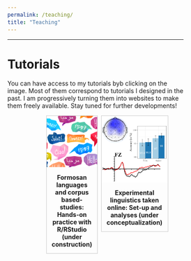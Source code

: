```yaml
---
permalink: /teaching/
title: "Teaching"
---
```



------

# Tutorials

You can have access to my tutorials byb clicking on the image.
Most of them correspond to tutorials I designed in the past. I am progressively turning them into websites to make them freely available. Stay tuned for further developments!

<style>

div.gallery {
  border: 1px solid #ccc;
  float: left;
}

div.gallery:hover {
  border: 1px solid #777;
}

div.gallery img {
  width: 100%;
  height: auto;
}

div.desc {
  padding: 12px;
  text-align: center;
}

* {
  box-sizing: border-box;
}

.container {
  display: grid; 
  grid-auto-rows: 1fr; 
  grid-template-columns: 25% 25%; 
  grid-template-rows: auto auto; 
  gap: 25px; 
  grid-template-areas: 
    "Tutorial1 Tutorial2"; 
  justify-content: center; 
  justify-items: stretch; 
  align-items: stretch; 
}

</style>



<div class="container">
<div class="Tutorial1">
  <div class="gallery">
    <a target="_blank" href="https://aymeric-collart.github.io/formosan-corpus-r/">
      <img src="./../images/Project3.png" width="200" height="200">
    </a>
    <div class="desc">
<b>Formosan languages and corpus based-studies: Hands-on practice with R/RStudio (under construction)</b></div>
  </div>
</div>

<div class="Project2">
  <div class="gallery">
    <a target="" href="">
      <img src="./../images/Project1.png" width="250" height="250">
    </a>
    <div class="desc"><b>Experimental linguistics taken online: Set-up and analyses (under conceptualization)</b></div>
  </div>
</div>
